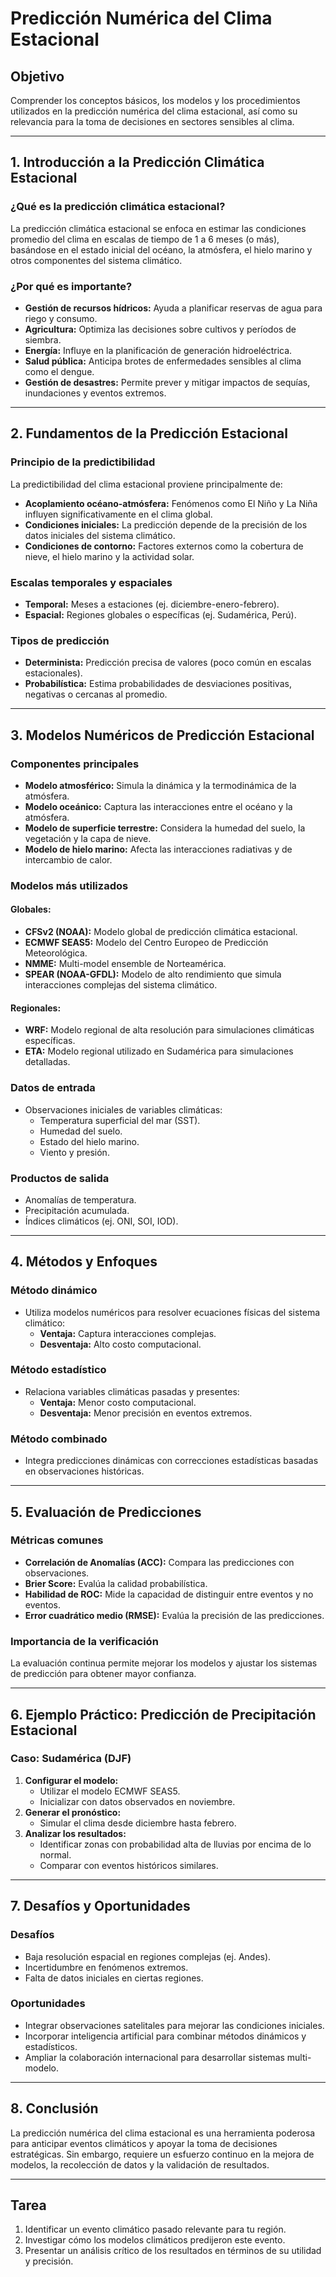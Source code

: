 # **Predicción Numérica del Clima Estacional**

## **Objetivo**
Comprender los conceptos básicos, los modelos y los procedimientos utilizados en la predicción numérica del clima estacional, así como su relevancia para la toma de decisiones en sectores sensibles al clima.

---

## **1. Introducción a la Predicción Climática Estacional**
### **¿Qué es la predicción climática estacional?**
La predicción climática estacional se enfoca en estimar las condiciones promedio del clima en escalas de tiempo de 1 a 6 meses (o más), basándose en el estado inicial del océano, la atmósfera, el hielo marino y otros componentes del sistema climático.

### **¿Por qué es importante?**
- **Gestión de recursos hídricos:** Ayuda a planificar reservas de agua para riego y consumo.
- **Agricultura:** Optimiza las decisiones sobre cultivos y períodos de siembra.
- **Energía:** Influye en la planificación de generación hidroeléctrica.
- **Salud pública:** Anticipa brotes de enfermedades sensibles al clima como el dengue.
- **Gestión de desastres:** Permite prever y mitigar impactos de sequías, inundaciones y eventos extremos.

---

## **2. Fundamentos de la Predicción Estacional**
### **Principio de la predictibilidad**
La predictibilidad del clima estacional proviene principalmente de:
- **Acoplamiento océano-atmósfera:** Fenómenos como El Niño y La Niña influyen significativamente en el clima global.
- **Condiciones iniciales:** La predicción depende de la precisión de los datos iniciales del sistema climático.
- **Condiciones de contorno:** Factores externos como la cobertura de nieve, el hielo marino y la actividad solar.

### **Escalas temporales y espaciales**
- **Temporal:** Meses a estaciones (ej. diciembre-enero-febrero).
- **Espacial:** Regiones globales o específicas (ej. Sudamérica, Perú).

### **Tipos de predicción**
- **Determinista:** Predicción precisa de valores (poco común en escalas estacionales).
- **Probabilística:** Estima probabilidades de desviaciones positivas, negativas o cercanas al promedio.

---

## **3. Modelos Numéricos de Predicción Estacional**
### **Componentes principales**
- **Modelo atmosférico:** Simula la dinámica y la termodinámica de la atmósfera.
- **Modelo oceánico:** Captura las interacciones entre el océano y la atmósfera.
- **Modelo de superficie terrestre:** Considera la humedad del suelo, la vegetación y la capa de nieve.
- **Modelo de hielo marino:** Afecta las interacciones radiativas y de intercambio de calor.

### **Modelos más utilizados**
#### **Globales:**
- **CFSv2 (NOAA):** Modelo global de predicción climática estacional.
- **ECMWF SEAS5:** Modelo del Centro Europeo de Predicción Meteorológica.
- **NMME:** Multi-model ensemble de Norteamérica.
- **SPEAR (NOAA-GFDL):** Modelo de alto rendimiento que simula interacciones complejas del sistema climático.

#### **Regionales:**
- **WRF:** Modelo regional de alta resolución para simulaciones climáticas específicas.
- **ETA:** Modelo regional utilizado en Sudamérica para simulaciones detalladas.

### **Datos de entrada**
- Observaciones iniciales de variables climáticas:
  - Temperatura superficial del mar (SST).
  - Humedad del suelo.
  - Estado del hielo marino.
  - Viento y presión.

### **Productos de salida**
- Anomalías de temperatura.
- Precipitación acumulada.
- Índices climáticos (ej. ONI, SOI, IOD).

---

## **4. Métodos y Enfoques**
### **Método dinámico**
- Utiliza modelos numéricos para resolver ecuaciones físicas del sistema climático:
  - **Ventaja:** Captura interacciones complejas.
  - **Desventaja:** Alto costo computacional.

### **Método estadístico**
- Relaciona variables climáticas pasadas y presentes:
  - **Ventaja:** Menor costo computacional.
  - **Desventaja:** Menor precisión en eventos extremos.

### **Método combinado**
- Integra predicciones dinámicas con correcciones estadísticas basadas en observaciones históricas.

---

## **5. Evaluación de Predicciones**
### **Métricas comunes**
- **Correlación de Anomalías (ACC):** Compara las predicciones con observaciones.
- **Brier Score:** Evalúa la calidad probabilística.
- **Habilidad de ROC:** Mide la capacidad de distinguir entre eventos y no eventos.
- **Error cuadrático medio (RMSE):** Evalúa la precisión de las predicciones.

### **Importancia de la verificación**
La evaluación continua permite mejorar los modelos y ajustar los sistemas de predicción para obtener mayor confianza.

---

## **6. Ejemplo Práctico: Predicción de Precipitación Estacional**
### **Caso:** Sudamérica (DJF)
1. **Configurar el modelo:**
   - Utilizar el modelo ECMWF SEAS5.
   - Inicializar con datos observados en noviembre.
2. **Generar el pronóstico:**
   - Simular el clima desde diciembre hasta febrero.
3. **Analizar los resultados:**
   - Identificar zonas con probabilidad alta de lluvias por encima de lo normal.
   - Comparar con eventos históricos similares.

---

## **7. Desafíos y Oportunidades**
### **Desafíos**
- Baja resolución espacial en regiones complejas (ej. Andes).
- Incertidumbre en fenómenos extremos.
- Falta de datos iniciales en ciertas regiones.

### **Oportunidades**
- Integrar observaciones satelitales para mejorar las condiciones iniciales.
- Incorporar inteligencia artificial para combinar métodos dinámicos y estadísticos.
- Ampliar la colaboración internacional para desarrollar sistemas multi-modelo.

---

## **8. Conclusión**
La predicción numérica del clima estacional es una herramienta poderosa para anticipar eventos climáticos y apoyar la toma de decisiones estratégicas. Sin embargo, requiere un esfuerzo continuo en la mejora de modelos, la recolección de datos y la validación de resultados.

---

## **Tarea**
1. Identificar un evento climático pasado relevante para tu región.
2. Investigar cómo los modelos climáticos predijeron este evento.
3. Presentar un análisis crítico de los resultados en términos de su utilidad y precisión.

